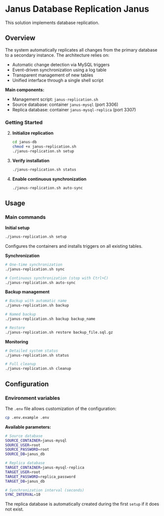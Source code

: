 # Janus Database Replication Janus

This solution implements database replication.

## Overview

The system automatically replicates all changes from the primary database to a secondary instance. The architecture relies on:

- Automatic change detection via MySQL triggers
- Event-driven synchronization using a log table
- Transparent management of new tables
- Unified interface through a single shell script

**Main components:**
- Management script: `janus-replication.sh`
- Source database: container `janus-mysql` (port 3306)
- Replica database: container `janus-mysql-replica` (port 3307)

### Getting Started

2. **Initialize replication**
   ```bash
   cd janus-db
   chmod +x janus-replication.sh
   ./janus-replication.sh setup
   ```

3. **Verify installation**
   ```bash
   ./janus-replication.sh status
   ```

4. **Enable continuous synchronization**
   ```bash
   ./janus-replication.sh auto-sync
   ```

## Usage

### Main commands

**Initial setup**
```bash
./janus-replication.sh setup
```
Configures the containers and installs triggers on all existing tables.

**Synchronization**
```bash
# One-time synchronization
./janus-replication.sh sync

# Continuous synchronization (stop with Ctrl+C)
./janus-replication.sh auto-sync
```

**Backup management**
```bash
# Backup with automatic name
./janus-replication.sh backup

# Named backup
./janus-replication.sh backup backup_name

# Restore
./janus-replication.sh restore backup_file.sql.gz
```

**Monitoring**
```bash
# Detailed system status
./janus-replication.sh status

# Full cleanup
./janus-replication.sh cleanup
```

## Configuration

### Environment variables


The `.env` file allows customization of the configuration:

```bash
cp .env.example .env
```

**Available parameters:**
```bash
# Source database
SOURCE_CONTAINER=janus-mysql
SOURCE_USER=root
SOURCE_PASSWORD=root
SOURCE_DB=janus_db

# Replica database
TARGET_CONTAINER=janus-mysql-replica
TARGET_USER=root
TARGET_PASSWORD=replica_password
TARGET_DB=janus_db

# Synchronization interval (seconds)
SYNC_INTERVAL=10
```

The replica database is automatically created during the first `setup` if it does not exist.
